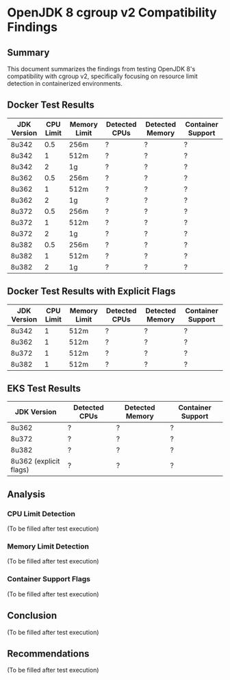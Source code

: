 # OpenJDK 8 cgroup v2 Compatibility Findings

## Summary

This document summarizes the findings from testing OpenJDK 8's compatibility with cgroup v2, specifically focusing on resource limit detection in containerized environments.

## Docker Test Results

| JDK Version | CPU Limit | Memory Limit | Detected CPUs | Detected Memory | Container Support |
|------------|-----------|-------------|--------------|----------------|-------------------|
| 8u342 | 0.5 | 256m | ? | ? | ? |
| 8u342 | 1 | 512m | ? | ? | ? |
| 8u342 | 2 | 1g | ? | ? | ? |
| 8u362 | 0.5 | 256m | ? | ? | ? |
| 8u362 | 1 | 512m | ? | ? | ? |
| 8u362 | 2 | 1g | ? | ? | ? |
| 8u372 | 0.5 | 256m | ? | ? | ? |
| 8u372 | 1 | 512m | ? | ? | ? |
| 8u372 | 2 | 1g | ? | ? | ? |
| 8u382 | 0.5 | 256m | ? | ? | ? |
| 8u382 | 1 | 512m | ? | ? | ? |
| 8u382 | 2 | 1g | ? | ? | ? |

## Docker Test Results with Explicit Flags

| JDK Version | CPU Limit | Memory Limit | Detected CPUs | Detected Memory | Container Support |
|------------|-----------|-------------|--------------|----------------|-------------------|
| 8u342 | 1 | 512m | ? | ? | ? |
| 8u362 | 1 | 512m | ? | ? | ? |
| 8u372 | 1 | 512m | ? | ? | ? |
| 8u382 | 1 | 512m | ? | ? | ? |

## EKS Test Results

| JDK Version | Detected CPUs | Detected Memory | Container Support |
|------------|--------------|----------------|-------------------|
| 8u362 | ? | ? | ? |
| 8u372 | ? | ? | ? |
| 8u382 | ? | ? | ? |
| 8u362 (explicit flags) | ? | ? | ? |

## Analysis

### CPU Limit Detection

(To be filled after test execution)

### Memory Limit Detection

(To be filled after test execution)

### Container Support Flags

(To be filled after test execution)

## Conclusion

(To be filled after test execution)

## Recommendations

(To be filled after test execution)
